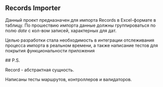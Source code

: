 ## Records Importer

<p>Данный проект предназначен для импорта Records в Excel-формате в таблицу. По прошествию импорта данные должны группироваться по полю <em>date</em> с кол-вом записей, характерных для дат.</p>
<p>Целью разработки стала необходимость в интеграции отслеживания процесса импорта в реальном времени, а также написание тестов для покрытия функциональности приложения</p>
## P.S.
<p>Record - абстрактная сущность.</p>
<p>Написаны тесты маршрутов, контроллеров и валидаторов.</p>
